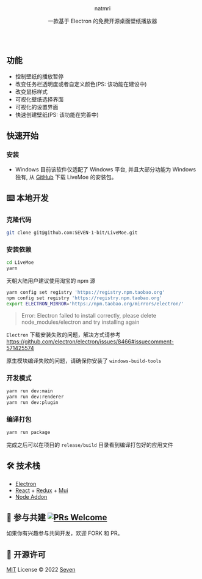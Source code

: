 <br>
<br>
<p align="center">
 natmri
</p>

<p align="center">
 一款基于 Electron 的免费开源桌面壁纸播放器
</p>
<br>
<br>

## 功能

- 控制壁纸的播放暂停
- 改变任务栏透明度或者自定义颜色(PS: 该功能在建设中)
- 改变鼠标样式
- 可视化壁纸选择界面
- 可视化的设置界面
- 快速创建壁纸(PS: 该功能在完善中)

## 快速开始

### 安装

- Windows 目前该软件仅适配了 Windows 平台, 并且大部分功能为 Windows 独有, 从 [GitHub](https://github.com/SEVEN-1-bit/LiveMoe/releases) 下载 LiveMoe 的安装包。

## ⌨️ 本地开发

### 克隆代码

```bash
git clone git@github.com:SEVEN-1-bit/LiveMoe.git
```

### 安装依赖

```bash
cd LiveMoe
yarn
```

天朝大陆用户建议使用淘宝的 npm 源

```bash
yarn config set registry 'https://registry.npm.taobao.org'
npm config set registry 'https://registry.npm.taobao.org'
export ELECTRON_MIRROR='https://npm.taobao.org/mirrors/electron/'
```

> Error: Electron failed to install correctly, please delete node_modules/electron and try installing again

`Electron` 下载安装失败的问题，解决方式请参考 <https://github.com/electron/electron/issues/8466#issuecomment-571425574>

原生模块编译失败的问题，请确保你安装了 `windows-build-tools`

### 开发模式

```bash
yarn run dev:main
yarn run dev:renderer
yarn run dev:plugin
```

### 编译打包

```bash
yarn run package
```

完成之后可以在项目的 `release/build` 目录看到编译打包好的应用文件

## 🛠 技术栈

- [Electron](https://electronjs.org/)
- [React](https://react.docschina.org/) + [Redux](https://redux.js.org/) + [Mui](https://mui.com/zh/)
- [Node Addon](https://github.com/nodejs/node-addon-api)

## 🤝 参与共建 [![PRs Welcome](https://img.shields.io/badge/PRs-welcome-brightgreen.svg?style=flat)](http://makeapullrequest.com)

如果你有兴趣参与共同开发，欢迎 FORK 和 PR。

## 📜 开源许可

[MIT](./LICENSE) License © 2022 [Seven](https://github.com/SEVEN-1-bit)
